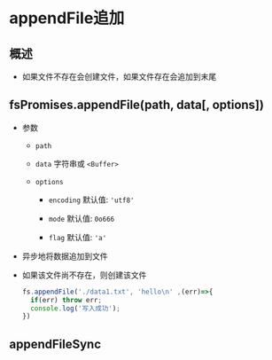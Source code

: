 # appendFile追加

## 概述

+ 如果文件不存在会创建文件，如果文件存在会追加到末尾

## fsPromises.appendFile(path, data\[, options])

+ 参数

    + `path`

    + `data` 字符串或 `<Buffer>`

    + `options`

        + `encoding` 默认值: `'utf8'`

        + `mode` 默认值: `0o666`

        + `flag` 默认值: `'a'`

+ 异步地将数据追加到文件

+ 如果该文件尚不存在，则创建该文件

    ```javascript
    fs.appendFile('./data1.txt', 'hello\n' ,(err)=>{
      if(err) throw err;
      console.log('写入成功');
    })
    ```

## appendFileSync
